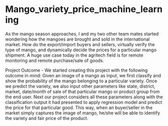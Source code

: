 # Mango_variety_price_machine_learning
As the mango season approaches, I and my two other team mates started wondering how the mangoes are brought and sold in the international market. How do the export/import buyers and sellers, virtually verify the type of mango, and dynamically decide the prices for a particular mango shipment. A huge use case today in the agritech field is for remote monitoring and remote purchase/sale of goods.

Project Outcome - 
We started creating this project with the following outcome in mind: Given an image of a mango as input, we first classify and show the probability of the mango belonging to a particular variety. Once we predict the variety, we also input other parameters like state, district, market, date/month of sale of that particular mango or product group from the end user. Next our project considers all these parameters along with the classification output it had presented to apply regression model and predict the price for that particular good. This way, when an buyer/seller in the market simply captures the image of mango, he/she will be able to identify the variety and fair price of the product.

